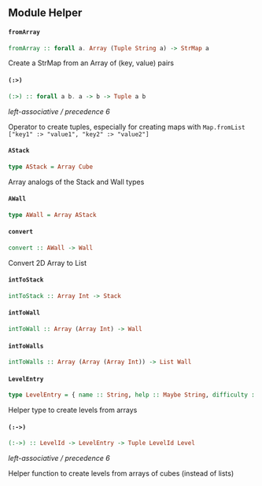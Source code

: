## Module Helper

#### `fromArray`

``` purescript
fromArray :: forall a. Array (Tuple String a) -> StrMap a
```

Create a StrMap from an Array of (key, value) pairs

#### `(:>)`

``` purescript
(:>) :: forall a b. a -> b -> Tuple a b
```

_left-associative / precedence 6_

Operator to create tuples, especially for creating maps with
`Map.fromList ["key1" :> "value1", "key2" :> "value2"]`

#### `AStack`

``` purescript
type AStack = Array Cube
```

Array analogs of the Stack and Wall types

#### `AWall`

``` purescript
type AWall = Array AStack
```

#### `convert`

``` purescript
convert :: AWall -> Wall
```

Convert 2D Array to List

#### `intToStack`

``` purescript
intToStack :: Array Int -> Stack
```

#### `intToWall`

``` purescript
intToWall :: Array (Array Int) -> Wall
```

#### `intToWalls`

``` purescript
intToWalls :: Array (Array (Array Int)) -> List Wall
```

#### `LevelEntry`

``` purescript
type LevelEntry = { name :: String, help :: Maybe String, difficulty :: Difficulty, initial :: AWall, target :: AWall }
```

Helper type to create levels from arrays

#### `(:->)`

``` purescript
(:->) :: LevelId -> LevelEntry -> Tuple LevelId Level
```

_left-associative / precedence 6_

Helper function to create levels from arrays of cubes (instead of lists)


